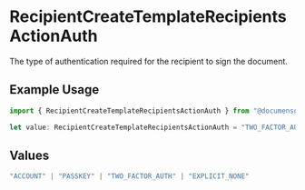 # RecipientCreateTemplateRecipientsActionAuth

The type of authentication required for the recipient to sign the document.

## Example Usage

```typescript
import { RecipientCreateTemplateRecipientsActionAuth } from "@documenso/sdk-typescript/models/operations";

let value: RecipientCreateTemplateRecipientsActionAuth = "TWO_FACTOR_AUTH";
```

## Values

```typescript
"ACCOUNT" | "PASSKEY" | "TWO_FACTOR_AUTH" | "EXPLICIT_NONE"
```